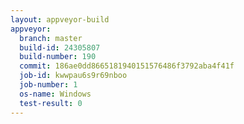 ```yaml
---
layout: appveyor-build
appveyor:
  branch: master
  build-id: 24305807
  build-number: 190
  commit: 186ae0dd8665181940151576486f3792aba4f41f
  job-id: kwwpau6s9r69nboo
  job-number: 1
  os-name: Windows
  test-result: 0
---
```

